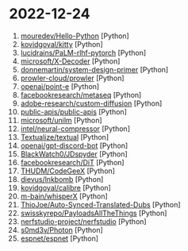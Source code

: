 # 2022-12-24

1. [mouredev/Hello-Python](https://github.com/mouredev/Hello-Python "Python desde cero") [Python]
2. [kovidgoyal/kitty](https://github.com/kovidgoyal/kitty "Cross-platform, fast, feature-rich, GPU based terminal") [Python]
3. [lucidrains/PaLM-rlhf-pytorch](https://github.com/lucidrains/PaLM-rlhf-pytorch "Implementation of RLHF (Reinforcement Learning with Human Feedback) on top of the PaLM architecture. Basically ChatGPT but with PaLM") [Python]
4. [microsoft/X-Decoder](https://github.com/microsoft/X-Decoder "Official Implementation of X-Decoder for generalized decoding for pixel, image and language") [Python]
5. [donnemartin/system-design-primer](https://github.com/donnemartin/system-design-primer "Learn how to design large-scale systems. Prep for the system design interview. Includes Anki flashcards.") [Python]
6. [prowler-cloud/prowler](https://github.com/prowler-cloud/prowler "Prowler is an Open Source Security tool to perform Cloud Security best practices assessments, audits, incident response, continuous monitoring, hardening and forensics readiness. It contains hundreds of controls covering CIS, PCI-DSS, ISO27001, GDPR, HIPAA, FFIEC, SOC2, AWS FTR, ENS and custom security frameworks.") [Python]
7. [openai/point-e](https://github.com/openai/point-e "Point cloud diffusion for 3D model synthesis") [Python]
8. [facebookresearch/metaseq](https://github.com/facebookresearch/metaseq "Repo for external large-scale work") [Python]
9. [adobe-research/custom-diffusion](https://github.com/adobe-research/custom-diffusion "Custom Diffusion: Multi-Concept Customization of Text-to-Image Diffusion") [Python]
10. [public-apis/public-apis](https://github.com/public-apis/public-apis "A collective list of free APIs") [Python]
11. [microsoft/unilm](https://github.com/microsoft/unilm "Large-scale Self-supervised Pre-training Across Tasks, Languages, and Modalities") [Python]
12. [intel/neural-compressor](https://github.com/intel/neural-compressor "Intel® Neural Compressor (formerly known as Intel® Low Precision Optimization Tool), targeting to provide unified APIs for network compression technologies, such as low precision quantization, sparsity, pruning, knowledge distillation, across different deep learning frameworks to pursue optimal inference performance.") [Python]
13. [Textualize/textual](https://github.com/Textualize/textual "Textual is a TUI (Text User Interface) framework for Python inspired by modern web development.") [Python]
14. [openai/gpt-discord-bot](https://github.com/openai/gpt-discord-bot "Example Discord bot written in Python that uses the completions API to have conversations with the `text-davinci-003` model, and the moderations API to filter the messages.") [Python]
15. [BlackWatch0/JDspyder](https://github.com/BlackWatch0/JDspyder "京东预约&抢购脚本，可以自定义商品链接") [Python]
16. [facebookresearch/DiT](https://github.com/facebookresearch/DiT "Official PyTorch Implementation of Scalable Diffusion Models with Transformers") [Python]
17. [THUDM/CodeGeeX](https://github.com/THUDM/CodeGeeX "CodeGeeX: An Open Multilingual Code Generation Model") [Python]
18. [dievus/lnkbomb](https://github.com/dievus/lnkbomb "Malicious shortcut generator for collecting NTLM hashes from insecure file shares.") [Python]
19. [kovidgoyal/calibre](https://github.com/kovidgoyal/calibre "The official source code repository for the calibre ebook manager") [Python]
20. [m-bain/whisperX](https://github.com/m-bain/whisperX "WhisperX: Automatic Speech Recognition with Accurate Word-level Timestamps.") [Python]
21. [ThioJoe/Auto-Synced-Translated-Dubs](https://github.com/ThioJoe/Auto-Synced-Translated-Dubs "Automatically translates the text of a video based on a subtitle file, and also uses AI voice to dub the video, and synced using the subtitle's timings") [Python]
22. [swisskyrepo/PayloadsAllTheThings](https://github.com/swisskyrepo/PayloadsAllTheThings "A list of useful payloads and bypass for Web Application Security and Pentest/CTF") [Python]
23. [nerfstudio-project/nerfstudio](https://github.com/nerfstudio-project/nerfstudio "A collaboration friendly studio for NeRFs") [Python]
24. [s0md3v/Photon](https://github.com/s0md3v/Photon "Incredibly fast crawler designed for OSINT.") [Python]
25. [espnet/espnet](https://github.com/espnet/espnet "End-to-End Speech Processing Toolkit") [Python]
